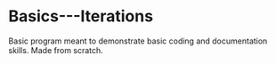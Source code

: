 # Basics---Iterations
Basic program meant to demonstrate basic coding and documentation skills. Made from scratch.
